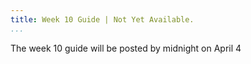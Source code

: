 ```yaml
---
title: Week 10 Guide | Not Yet Available.
...
```


The week 10 guide will be posted by midnight on April 4

